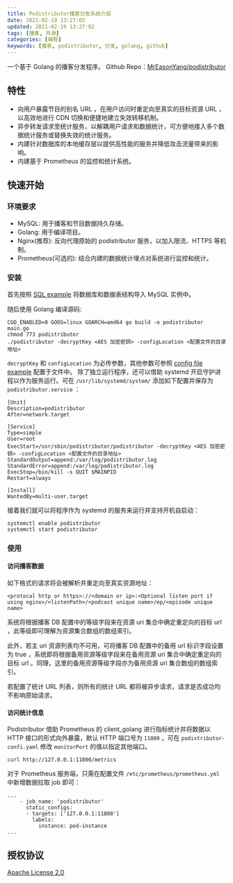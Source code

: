 ```yaml
---
title: Podistributor播客分发系统介绍
date: 2021-02-19 13:27:02
updated: 2021-02-19 13:27:02
tags: [播客, 开源]
categories: [编程]
keywords: [播客, podistributor, 分发, golang, github]
---
```

一个基于 Golang 的播客分发程序。
Github Repo：[MrEasonYang/podistributor](https://github.com/MrEasonYang/podistributor)

## 特性

- 向用户暴露节目的别名 URL ，在用户访问时重定向至真实的目标资源 URL ，以高效地进行 CDN 切换和便捷地建立失效转移机制。
- 异步转发请求至统计服务，以解耦用户请求和数据统计，可方便地接入多个数据统计服务或替换失效的统计服务。
- 内建针对数据库的本地缓存层以提供高性能的服务并降低攻击流量带来的影响。
- 内建基于 Prometheus 的监控和统计系统。
## 快速开始

### 环境要求

- MySQL: 用于播客和节目数据持久存储。
- Golang: 用于编译项目。
- Nginx(推荐): 反向代理原始的 podistributor 服务，以加入限流、HTTPS 等机制。
- Prometheus(可选的): 结合内建的数据统计埋点对系统进行监控和统计。

### 安装
首先按照 [SQL example](https://github.com/MrEasonYang/podistributor/blob/main/podistributor.sql) 将数据库和数据表结构导入 MySQL 实例中。

随后使用 Golang 编译源码:
<!--more-->
```shell
CGO_ENABLED=0 GOOS=linux GOARCH=amd64 go build -o podistributor main.go
chmod 773 podistributor
./podistributor -decryptKey <AES 加密密钥> -configLocation <配置文件的目录地址>
```

`decryptKey` 和 `configLocation` 为必传参数，其他参数可参照 [config file example](https://github.com/MrEasonYang/podistributor/blob/main/podistributor-config.yaml) 配置于文件中。
除了独立运行程序，还可以借助 systemd 开启守护进程以作为服务运行。可在 `/usr/lib/systemd/system/` 添加如下配置并保存为 `podistributor.service` ：

```
[Unit]
Description=podistributor
After=network.target

[Service]
Type=simple
User=root
ExecStart=/usr/sbin/podistributor/podistributor -decryptKey <AES 加密密钥> -configLocation <配置文件的目录地址>
StandardOutput=append:/var/log/podistributor.log
StandardError=append:/var/log/podistributor.log
ExecStop=/bin/kill -s QUIT $MAINPID
Restart=always

[Install]
WantedBy=multi-user.target
```

接着我们就可以将程序作为 systemd 的服务来运行并支持开机自启动：

```shell
systemctl enable podistributor
systemctl start podistributor
```

### 使用

#### 访问播客数据

如下格式的请求将会被解析并重定向至真实资源地址：

```
<protocal http or https>://<domain or ip>:<Optional listen port if using nginx>/<listenPath>/<podcast unique name>/ep/<episode unique name>
```

系统将根据播客 DB 配置中的等级字段来在资源 uri 集合中确定重定向的目标 url ，此等级即可理解为资源集合数组的数组索引。

此外，若主 uri 资源列表均不可用，可将播客 DB 配置中的备用 url 标识字段设置为 true ，系统即将根据备用资源等级字段来在备用资源 uri 集合中确定重定向的目标 url 。同理，这里的备用资源等级字段亦为备用资源 uri 集合数组的数组索引。

若配置了统计 URL 列表，则所有的统计 URL 都将被异步请求，请求是否成功均不影响原始请求。

#### 访问统计信息
Podistributor 借助 Prometheus 的 client_golang 进行指标统计并将数据以 HTTP 接口的形式向外暴露，默认 HTTP 端口号为 `11800` ，可在 `podistributor-confi.yaml` 修改 `monitorPort` 的值以指定其他端口。

```
curl http://127.0.0.1:11800/metrics
```

对于 Prometheus 服务端，只需在配置文件 `/etc/prometheus/prometheus.yml` 中新增数据拉取 job 即可：

```
...
    - job_name: 'podistributor'
      static_configs:
      - targets: ['127.0.0.1:11800']
        labels:
          instance: pod-instance
...
``` 

## 授权协议

[Apache License 2.0](https://github.com/MrEasonYang/podistributor/blob/main/LICENSE)